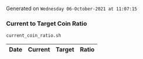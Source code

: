 Generated on `Wednesday 06-October-2021 at 11:07:15`

### Current to Target Coin Ratio
`current_coin_ratio.sh`

Date|Current|Target|Ratio
---|---|---|---
